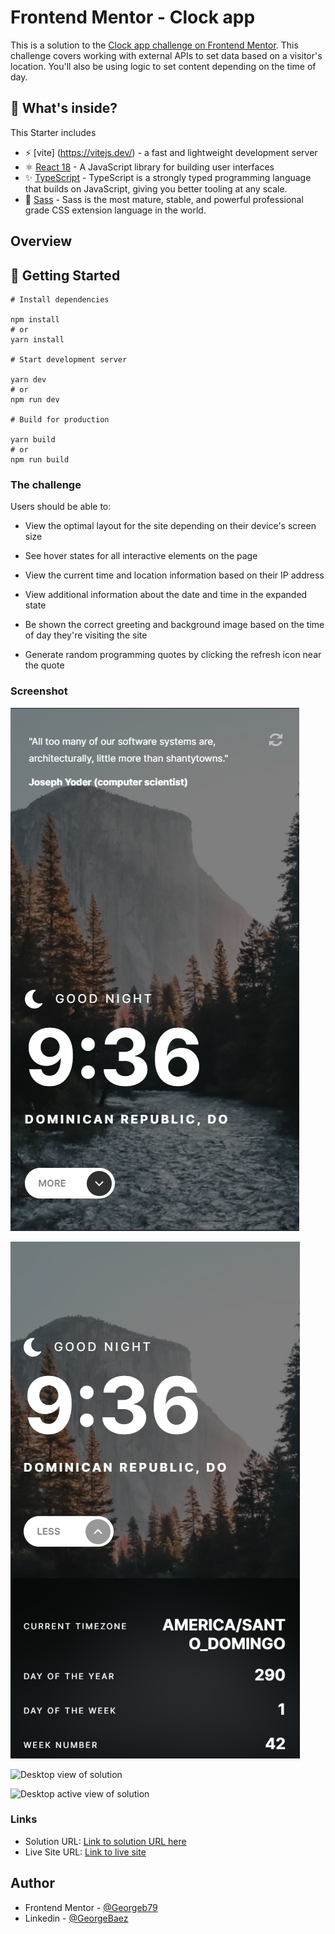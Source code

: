 # Frontend Mentor - Clock app

This is a solution to the [Clock app challenge on Frontend Mentor](https://www.frontendmentor.io/challenges/clock-app-LMFaxFwrM). This challenge covers working with external APIs to set data based on a visitor's location. You'll also be using logic to set content depending on the time of day.


## 🧐 What's inside?

This Starter includes

- ⚡ [vite] (https://vitejs.dev/) - a fast and lightweight development server
- ⚛️ [React 18](https://reactjs.org/) - A JavaScript library for building user interfaces
- ✨ [TypeScript](https://www.typescriptlang.org/) - TypeScript is a strongly typed programming language that builds on JavaScript, giving you better tooling at any scale.
- 🎉 [Sass](https://sass-lang.com/) - Sass is the most mature, stable, and powerful professional grade CSS extension language in the world.


## Overview

## 🚀 Getting Started

```
# Install dependencies

npm install
# or
yarn install

# Start development server

yarn dev
# or
npm run dev

# Build for production

yarn build
# or
npm run build
```

### The challenge

Users should be able to:

- View the optimal layout for the site depending on their device's screen size

- See hover states for all interactive elements on the page

- View the current time and location information based on their IP address

- View additional information about the date and time in the expanded state

- Be shown the correct greeting and background image based on the time of day they're visiting the site

- Generate random programming quotes by clicking the refresh icon near the quote

### Screenshot

![Mobile view of solution](./screenshot/mobile.png)

![Mobile active view of solution](./screenshot/mobile-active.png)

![Desktop view of solution](./design/desktop.png)

![Desktop active view of solution](./design/desktop-active.png)

### Links

- Solution URL: [Link to solution URL here]()
- Live Site URL: [Link to live site](https://clock-app-gb.netlify.app/)

## Author

- Frontend Mentor - [@Georgeb79](https://www.frontendmentor.io/profile/Georgeb779)
- Linkedin - [@GeorgeBaez](https://www.linkedin.com/in/george-baez/)
```
